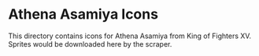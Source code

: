 # Athena Asamiya Icons

This directory contains icons for Athena Asamiya from King of Fighters XV.
Sprites would be downloaded here by the scraper.
